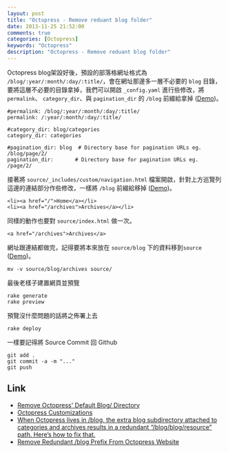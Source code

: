 ```yaml
---
layout: post
title: "Octopress - Remove reduant blog folder"
date: 2013-11-25 21:52:00
comments: true
categories: [Octopress]
keywords: "Octopress"
description: "Octopress - Remove reduant blog folder"
---
```


Octopress blog架設好後，預設的部落格網址格式為 `/blog/:year/:month/:day/:title/`，會在網址那邊多一層不必要的 `blog` 目錄，要將這層不必要的目錄拿掉，我們可以開啟 `_config.yaml` 進行些修改，將 `permalink`、 `category_dir`、與 `pagination_dir` 的 `/blog` 前綴給拿掉 ([Demo](/images/posts/OctopressRemoveReduantBlogFolder/1.png))。

<!--More-->

    #permalink: /blog/:year/:month/:day/:title/
    permalink: /:year/:month/:day/:title/

    #category_dir: blog/categories
    category_dir: categories

    #pagination_dir: blog  # Directory base for pagination URLs eg. /blog/page/2/
    pagination_dir:       # Directory base for pagination URLs eg. /page/2/


接著將 `source/_includes/custom/navigation.html` 檔案開啟，針對上方巡覽列這邊的連結部分作些修改，一樣將 `/blog` 前綴給移掉 ([Demo](/images/posts/OctopressRemoveReduantBlogFolder/2.png))。

    <li><a href="/">Home</a></li>
    <li><a href="/archives">Archives</a></li>


同樣的動作也要對 `source/index.html` 做一次。

    <a href="/archives">Archives</a>


網址跟連結都做完，記得要將本來放在 `source/blog` 下的資料移到`source` ([Demo](/images/posts/OctopressRemoveReduantBlogFolder/3.png))。

    mv -v source/blog/archives source/


最後老樣子建置網頁並預覽
    
    rake generate
    rake preview


預覽沒什麼問題的話將之佈署上去

    rake deploy


一樣要記得將 Source Commit 回 Github

    git add .
    git commit -a -m "..."
    git push


Link
----
* [Remove Octopress' Default Blog/ Directory](http://blog.floriancargoet.com/2012/03/remove-octopress-default-blog-slash-directory/)
* [Octopress Customizations](http://www.ewal.net/2012/09/08/octopress-customizations/)
* [When Octopress lives in /blog, the extra blog subdirectory attached to categories and archives results in a redundant “/blog/blog/resource” path. Here’s how to fix that.](http://hackingoff.com/blog/jekyll-octopress-in-a-subdirectory-removing-redundant-slash-blog-path-to-archives-and-categories/)
* [Remove Redundant /blog Prefix From Octopress Website](http://xit0.org/2013/04/remove-redundant-slash-blog-prefix-from-octopress-website/)
